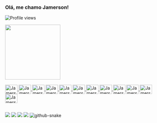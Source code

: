 ### Olá, me chamo Jamerson!
<p align="left"> <img src="https://komarev.com/ghpvc/?username=JamersonMelo&color=yellow" alt="Profile views" />

<div align="left">
  <a href="https://github.com/Jamersonbmelo">
  <img height="180em" src="https://github-readme-stats.vercel.app/api?username=Jamersonbmelo&show_icons=true&theme=github_dark&include_all_commits=true&count_private=true"/>
 <!--<img height="180em" src="https://github-readme-stats.vercel.app/api/top-langs/?username=Jamersonbmelo&layout=compact&langs_count=6&theme=github_dark"/>-->
</div>

<div style="display: inline_block"><br>
  
  <img align="center" alt="Jamerson-HTML" height="30" width="40" src="https://cdn.jsdelivr.net/gh/devicons/devicon/icons/html5/html5-original.svg">
  <img align="center" alt="Jamerson-CSS" height="30" width="40" src="https://cdn.jsdelivr.net/gh/devicons/devicon/icons/css3/css3-original.svg">
  <img align="center" alt="Jamerson-Js" height="30" width="40" src="https://cdn.jsdelivr.net/gh/devicons/devicon/icons/javascript/javascript-original.svg">
  <img align="center" alt="Jamerson-Python" height="30" width="40" src="https://cdn.jsdelivr.net/gh/devicons/devicon/icons/python/python-original.svg">
  <img align="center" alt="Jamerson-Django" height="30" width="40" src="https://cdn.jsdelivr.net/gh/devicons/devicon/icons/django/django-plain.svg">
  <img align="center" alt="Jamerson-Bootstrap" height="30" width="40" src="https://cdn.jsdelivr.net/gh/devicons/devicon/icons/bootstrap/bootstrap-plain.svg">
  <img align="center" alt="Jamerson-Reactjs" height="30" width="40" src="https://cdn.jsdelivr.net/gh/devicons/devicon/icons/react/react-original.svg">
  <img align="center" alt="Jamerson-Php" height="30" width="40" src="https://cdn.jsdelivr.net/gh/devicons/devicon/icons/php/php-original.svg">
  <img align="center" alt="Jamerson-Yii" height="30" width="40" src="https://cdn.jsdelivr.net/gh/devicons/devicon/icons/yii/yii-original.svg">
  <img align="center" alt="Jamerson-Yii" height="30" width="40" src="https://cdn.jsdelivr.net/gh/devicons/devicon/icons/wordpress/wordpress-original.svg">
  <img align="center" alt="Jamerson-Yii" height="30" width="40" src="https://cdn.jsdelivr.net/gh/devicons/devicon/icons/figma/figma-original.svg">
  <img align="center" alt="Jamerson-Yii" height="30" width="40" src="https://cdn.jsdelivr.net/gh/devicons/devicon/icons/git/git-original.svg">


</div>

 ##
  
<div> 
  <a href="https://www.youtube.com/channel/UCbG8qM7gYGihh7kMHOH0vMw" target="_blank"><img src="https://img.shields.io/badge/YouTube-FF0000?style=for-the-badge&logo=youtube&logoColor=white" target="_blank"></a>
  <a href="https://www.instagram.com/jamerson.bmelo" target="_blank"><img src="https://img.shields.io/badge/-Instagram-%23E4405F?style=for-the-badge&logo=instagram&logoColor=white" target="_blank"></a>
 	<a href = "mailto:devjamesmelo@gmail.com"><img src="https://img.shields.io/badge/-Gmail-%23333?style=for-the-badge&logo=gmail&logoColor=white" target="_blank"></a>
  <a href="https://www.linkedin.com/in/jamersonbmelo/" target="_blank"><img src="https://img.shields.io/badge/-LinkedIn-%230077B5?style=for-the-badge&logo=linkedin&logoColor=white" target="_blank"></a> 
 
 <picture>
  <source media="(prefers-color-scheme: dark)" srcset="github-snake-dark.svg" />
  <source media="(prefers-color-scheme: light)" srcset="github-snake.svg" />
  <img alt="github-snake" src="github-snake.svg" />
</picture>
 
</div>
